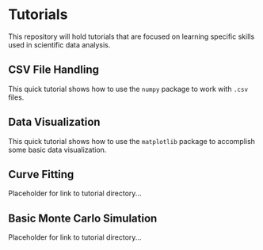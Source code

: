 # Tutorials

This repository will hold tutorials that are focused on learning specific skills used in scientific data analysis.

## CSV File Handling

This quick tutorial shows how to use the `numpy` package to work with `.csv` files.

## Data Visualization

This quick tutorial shows how to use the `matplotlib` package to accomplish some basic data visualization.

## Curve Fitting

Placeholder for link to tutorial directory...

## Basic Monte Carlo Simulation

Placeholder for link to tutorial directory...
